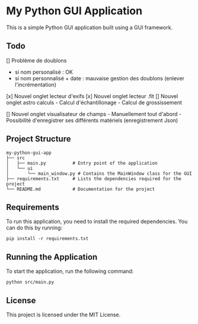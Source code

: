 # My Python GUI Application

This is a simple Python GUI application built using a GUI framework.

## Todo

[] Problème de doublons

- si nom personalisé : OK
- si nom personnalisé + date : mauvaise gestion des doublons (enlever l'incrémentation)

[x] Nouvel onglet lecteur d'exifs
[x] Nouvel onglet lecteur .fit
[] Nouvel onglet astro calculs - Calcul d'échantillonage - Calcul de grossissement

[] Nouvel onglet visualisateur de champs - Manuellement tout d'abord - Possibilité d'enregistrer ses différents matériels (enregistrement Json)

## Project Structure

```
my-python-gui-app
├── src
│   ├── main.py          # Entry point of the application
│   └── ui
│       └── main_window.py # Contains the MainWindow class for the GUI
├── requirements.txt     # Lists the dependencies required for the project
└── README.md            # Documentation for the project
```

## Requirements

To run this application, you need to install the required dependencies. You can do this by running:

```
pip install -r requirements.txt
```

## Running the Application

To start the application, run the following command:

```
python src/main.py
```

## License

This project is licensed under the MIT License.
